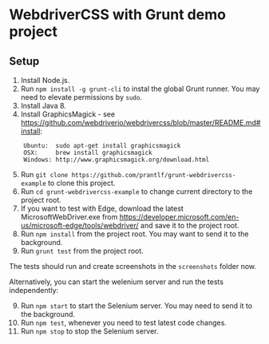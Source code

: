 # WebdriverCSS with Grunt demo project

## Setup

1. Install Node.js.
2. Run `npm install -g grunt-cli` to instal the global Grunt runner. You may need to elevate permissions by `sudo`.
3. Install Java 8.
4. Install GraphicsMagick - see https://github.com/webdriverio/webdrivercss/blob/master/README.md#install:

```
    Ubuntu:  sudo apt-get install graphicsmagick
    OSX:     brew install graphicsmagick
    Windows: http://www.graphicsmagick.org/download.html
```

5. Run `git clone https://github.com/prantlf/grunt-webdrivercss-example` to clone this project.
6. Run `cd grunt-webdrivercss-example` to change current directory to the project root.
7. If you want to test with Edge, download the latest MicrosoftWebDriver.exe from https://developer.microsoft.com/en-us/microsoft-edge/tools/webdriver/ and save it to the project root.
8. Run `npm install` from the project root. You may want to send it to the background.
9. Run `grunt test` from the project root.

The tests should run and create screenshots in the `screenshots` folder now.

Alternatively, you can start the welenium server and run the tests independently:

9. Run `npm start` to start the Selenium server. You may need to send it to the background.
10. Run `npm test`, whenever you need to test latest code changes.
11. Run `npm stop` to stop the Selenium server.
